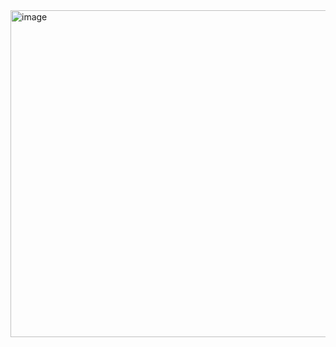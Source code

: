 <img width="562" height="523" alt="image" src="https://github.com/user-attachments/assets/04872410-bbc8-4ff9-a1f3-7b7076c153af" />
